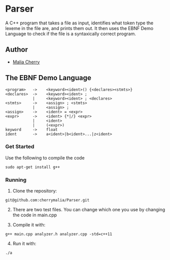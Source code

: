 # Parser
A C++ program that takes a file as input, identifies what token type the lexeme in the file are, and prints them out. It then uses the EBNF Demo Language to check if the file is a syntaxically correct program.

## Author
* [Malia Cherry](https://github.com/cherrymalia)

## The EBNF Demo Language
```
<program>   ->    <keyword><ident>() {<declares><stmts>}
<declares>  ->    <keyword><ident> ;
            |     <keyword><ident> ; <declares>
<stmts>     ->    <assign> ; <stmts>
            |     <assign> ;
<assign>    ->    <ident> = <expr>
<expr>      ->    <ident> {*|/} <expr>
            |     <ident> 
            |     (<expr>)
keyword     ->    float
ident       ->    a<ident>|b<ident>...|z<ident>
```
### Get Started

Use the following to compile the code
```
sudo apt-get install g++
```

### Running

1. Clone the repository:
```
git@github.com:cherrymalia/Parser.git
```

2. There are two test files. You can change which one you use by changing the code in main.cpp

3. Compile it with:

```
g++ main.cpp analyzer.h analyzer.cpp -std=c++11
```

4. Run it with:
```
./a
```